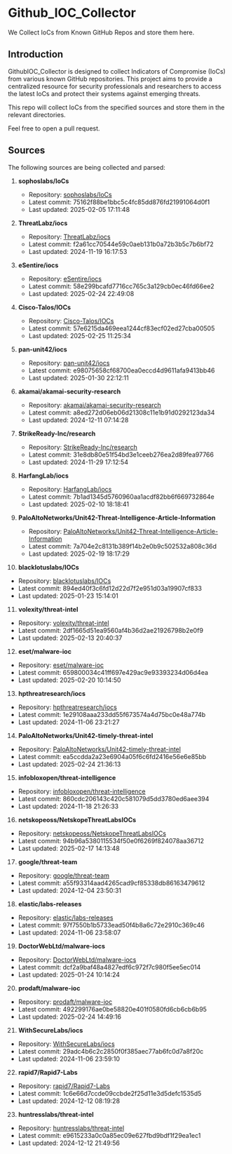 # Github_IOC_Collector

We Collect IoCs from Known GitHub Repos and store them here. 

## Introduction

GithubIOC_Collector is designed to collect Indicators of Compromise (IoCs) from various known GitHub repositories. This project aims to provide a centralized resource for security professionals and researchers to access the latest IoCs and protect their systems against emerging threats.

This repo will collect IoCs from the specified sources and store them in the relevant directories.

Feel free to open a pull request.

## Sources

The following sources are being collected and parsed:

1. **sophoslabs/IoCs**
   - Repository: [sophoslabs/IoCs](https://github.com/sophoslabs/IoCs)
   - Latest commit: 75162f88be1bbc5c4fc85dd876fd21991064d0f1
   - Last updated: 2025-02-05 17:11:48

2. **ThreatLabz/iocs**
   - Repository: [ThreatLabz/iocs](https://github.com/ThreatLabz/iocs)
   - Latest commit: f2a61cc70544e59c0aeb131b0a72b3b5c7b6bf72
   - Last updated: 2024-11-19 16:17:53

3. **eSentire/iocs**
   - Repository: [eSentire/iocs](https://github.com/eSentire/iocs)
   - Latest commit: 58e299bcafd7716cc765c3a129cb0ec46fd66ee2
   - Last updated: 2025-02-24 22:49:08

4. **Cisco-Talos/IOCs**
   - Repository: [Cisco-Talos/IOCs](https://github.com/Cisco-Talos/IOCs)
   - Latest commit: 57e6215da469eea1244cf83ecf02ed27cba00505
   - Last updated: 2025-02-25 11:25:34

5. **pan-unit42/iocs**
   - Repository: [pan-unit42/iocs](https://github.com/pan-unit42/iocs)
   - Latest commit: e98075658cf68700ea0eccd4d9611afa9413bb46
   - Last updated: 2025-01-30 22:12:11

6. **akamai/akamai-security-research**
   - Repository: [akamai/akamai-security-research](https://github.com/akamai/akamai-security-research)
   - Latest commit: a8ed272d06eb06d21308c11e1b91d0292123da34
   - Last updated: 2024-12-11 07:14:28

7. **StrikeReady-Inc/research**
   - Repository: [StrikeReady-Inc/research](https://github.com/StrikeReady-Inc/research)
   - Latest commit: 31e8db80e51f54bd3e1ceeb276ea2d89fea97766
   - Last updated: 2024-11-29 17:12:54

8. **HarfangLab/iocs**
   - Repository: [HarfangLab/iocs](https://github.com/HarfangLab/iocs)
   - Latest commit: 7b1ad1345d5760960aa1acdf82bb6f669732864e
   - Last updated: 2025-02-10 18:18:41

9. **PaloAltoNetworks/Unit42-Threat-Intelligence-Article-Information**
   - Repository: [PaloAltoNetworks/Unit42-Threat-Intelligence-Article-Information](https://github.com/PaloAltoNetworks/Unit42-Threat-Intelligence-Article-Information)
   - Latest commit: 7a704e2c8131b389f14b2e0b9c502532a808c36d
   - Last updated: 2025-02-19 18:17:29

10. **blacklotuslabs/IOCs**
   - Repository: [blacklotuslabs/IOCs](https://github.com/blacklotuslabs/IOCs)
   - Latest commit: 894ed40f3c6fd12d22d7f2e951d03a19907cf833
   - Last updated: 2025-01-23 15:14:01

11. **volexity/threat-intel**
   - Repository: [volexity/threat-intel](https://github.com/volexity/threat-intel)
   - Latest commit: 2df1665d51ea9560af4b36d2ae21926798b2e0f9
   - Last updated: 2025-02-13 20:40:37

12. **eset/malware-ioc**
   - Repository: [eset/malware-ioc](https://github.com/eset/malware-ioc)
   - Latest commit: 659800034c41ff697e429ac9e93393234d06d4ea
   - Last updated: 2025-02-20 10:14:50

13. **hpthreatresearch/iocs**
   - Repository: [hpthreatresearch/iocs](https://github.com/hpthreatresearch/iocs)
   - Latest commit: 1e29108aaa233dd55f673574a4d75bc0e48a774b
   - Last updated: 2024-11-06 23:21:27

14. **PaloAltoNetworks/Unit42-timely-threat-intel**
   - Repository: [PaloAltoNetworks/Unit42-timely-threat-intel](https://github.com/PaloAltoNetworks/Unit42-timely-threat-intel)
   - Latest commit: ea5ccdda2a23e6904a05f6c6fd2416e56e6e85bb
   - Last updated: 2025-02-24 21:36:13

15. **infobloxopen/threat-intelligence**
   - Repository: [infobloxopen/threat-intelligence](https://github.com/infobloxopen/threat-intelligence)
   - Latest commit: 860cdc206143c420c581079d5dd3780ed6aee394
   - Last updated: 2024-11-18 21:26:33

16. **netskopeoss/NetskopeThreatLabsIOCs**
   - Repository: [netskopeoss/NetskopeThreatLabsIOCs](https://github.com/netskopeoss/NetskopeThreatLabsIOCs)
   - Latest commit: 94b96a5380115534f50e0f6269f824078aa36712
   - Last updated: 2025-02-17 14:13:48

17. **google/threat-team**
   - Repository: [google/threat-team](https://github.com/google/threat-team)
   - Latest commit: a55f93314aad4265cad9cf85338db86163479612
   - Last updated: 2024-12-04 23:50:31

18. **elastic/labs-releases**
   - Repository: [elastic/labs-releases](https://github.com/elastic/labs-releases)
   - Latest commit: 97f7550b1b5733ead50f4b8a6c72e2910c369c46
   - Last updated: 2024-11-06 23:58:07

19. **DoctorWebLtd/malware-iocs**
   - Repository: [DoctorWebLtd/malware-iocs](https://github.com/DoctorWebLtd/malware-iocs)
   - Latest commit: dcf2a9baf48a4827edf6c972f7c980f5ee5ec014
   - Last updated: 2025-01-24 10:14:24

20. **prodaft/malware-ioc**
   - Repository: [prodaft/malware-ioc](https://github.com/prodaft/malware-ioc)
   - Latest commit: 492299176ae0be58820e401f0580fd6cb6cb6b95
   - Last updated: 2025-02-24 14:49:16

21. **WithSecureLabs/iocs**
   - Repository: [WithSecureLabs/iocs](https://github.com/WithSecureLabs/iocs)
   - Latest commit: 29adc4b6c2c2850f0f385aec77ab6fc0d7a8f20c
   - Last updated: 2024-11-06 23:59:10

22. **rapid7/Rapid7-Labs**
   - Repository: [rapid7/Rapid7-Labs](https://github.com/rapid7/Rapid7-Labs)
   - Latest commit: 1c6e66d7ccde09ccbde2f25d11e3d5defc1535d5
   - Last updated: 2024-12-12 08:19:28

23. **huntresslabs/threat-intel**
   - Repository: [huntresslabs/threat-intel](https://github.com/huntresslabs/threat-intel)
   - Latest commit: e9615233a0c0a85ec09e627fbd9bdf1f29ea1ec1
   - Last updated: 2024-12-12 21:49:56

